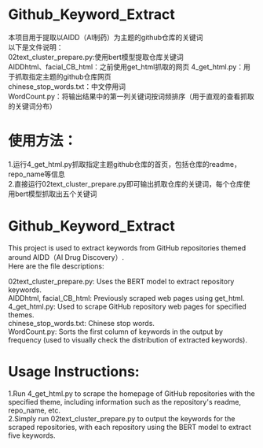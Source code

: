 # Github_Keyword_Extract
本项目用于提取以AIDD（AI制药）为主题的github仓库的关键词  
以下是文件说明：  
02text_cluster_prepare.py:使用bert模型提取仓库关键词  
AIDDhtml、facial_CB_html：之前使用get_html抓取的网页
4_get_html.py：用于抓取指定主题的github仓库网页  
chinese_stop_words.txt：中文停用词  
WordCount.py：将输出结果中的第一列关键词按词频排序（用于直观的查看抓取的关键词分布）
  
# 使用方法：
1.运行4_get_html.py抓取指定主题github仓库的首页，包括仓库的readme，repo_name等信息  
2.直接运行02text_cluster_prepare.py即可输出抓取仓库的关键词，每个仓库使用bert模型抓取出五个关键词
  

# Github_Keyword_Extract
This project is used to extract keywords from GitHub repositories themed around AIDD（AI Drug Discovery）.  
Here are the file descriptions:  

02text_cluster_prepare.py: Uses the BERT model to extract repository keywords.  
AIDDhtml, facial_CB_html: Previously scraped web pages using get_html.  
4_get_html.py: Used to scrape GitHub repository web pages for specified themes.  
chinese_stop_words.txt: Chinese stop words.  
WordCount.py: Sorts the first column of keywords in the output by frequency (used to visually check the distribution of extracted keywords).  
  
# Usage Instructions:  
1.Run 4_get_html.py to scrape the homepage of GitHub repositories with the specified theme, including information such as the repository's readme, repo_name, etc.  
2.Simply run 02text_cluster_prepare.py to output the keywords for the scraped repositories, with each repository using the BERT model to extract five keywords.
